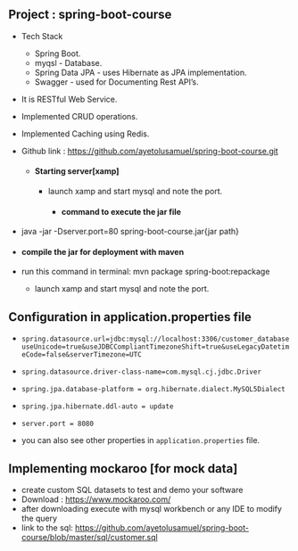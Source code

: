 Project : spring-boot-course
-----------------------------------------------
- Tech Stack
  - Spring Boot.
  - myqsl -  Database.
  - Spring Data JPA - uses Hibernate as JPA implementation.
  - Swagger - used for Documenting Rest API’s.
- It is RESTful Web Service.
- Implemented CRUD operations.
- Implemented Caching using Redis.
- Github link : https://github.com/ayetolusamuel/spring-boot-course.git


    
  - #### Starting server[xamp]
    - launch xamp and start mysql and note the port.
            
            
       - #### command to execute the jar file
- java -jar -Dserver.port=80 spring-boot-course.jar{jar path}
        
- #### compile the jar for deployment with maven
- run this command in terminal: mvn package spring-boot:repackage
        
        
        
    - launch xamp and start mysql and note the port.
        



Configuration in application.properties file
------------------------------------------------------
- `spring.datasource.url=jdbc:mysql://localhost:3306/customer_database useUnicode=true&useJDBCCompliantTimezoneShift=true&useLegacyDatetimeCode=false&serverTimezone=UTC`
- `spring.datasource.driver-class-name=com.mysql.cj.jdbc.Driver`
- `spring.jpa.database-platform = org.hibernate.dialect.MySQL5Dialect`
- `spring.jpa.hibernate.ddl-auto = update`
-  `server.port = 8080`
    
- you can also see other properties in `application.properties` file.
        
Implementing mockaroo [for mock data]
--------------------------------------------------
- create custom SQL datasets to test and demo your software
- Download : https://www.mockaroo.com/
- after downloading execute with mysql workbench or any IDE to modify the query
- link to the sql: https://github.com/ayetolusamuel/spring-boot-course/blob/master/sql/customer.sql
 
 
  
